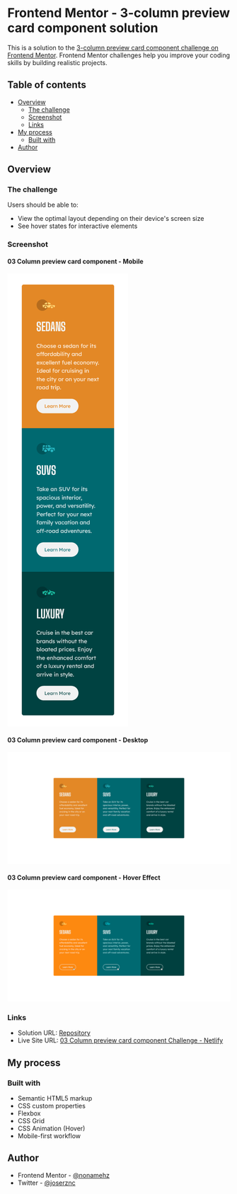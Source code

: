 # Frontend Mentor - 3-column preview card component solution

This is a solution to the [3-column preview card component challenge on Frontend Mentor](https://www.frontendmentor.io/challenges/3column-preview-card-component-pH92eAR2-). Frontend Mentor challenges help you improve your coding skills by building realistic projects.

## Table of contents

- [Overview](#overview)
  - [The challenge](#the-challenge)
  - [Screenshot](#screenshot)
  - [Links](#links)
- [My process](#my-process)
  - [Built with](#built-with)
- [Author](#author)

## Overview

### The challenge

Users should be able to:

- View the optimal layout depending on their device's screen size
- See hover states for interactive elements

### Screenshot

#### 03 Column preview card component - Mobile

![Screenshot 03 Column preview card component - Mobile](./screenshots/Screenshot-Mobile.png)

#### 03 Column preview card component - Desktop

![Screenshot 03 Column preview card component - Desktop](./screenshots/Screenshot-Desktop.png)

#### 03 Column preview card component - Hover Effect

![Screenshot 03 Column preview card component - Desktop](./screenshots/Screenshot-HoverEffect.png)

### Links

- Solution URL: [Repository]()
- Live Site URL: [03 Column preview card component Challenge - Netlify](https://03columnprevewcardcomponent-challenge.netlify.app/)

## My process

### Built with

- Semantic HTML5 markup
- CSS custom properties
- Flexbox
- CSS Grid
- CSS Animation (Hover)
- Mobile-first workflow

## Author

- Frontend Mentor - [@nonamehz](https://www.frontendmentor.io/profile/nonamehz)
- Twitter - [@joserznc](https://www.twitter.com/joserznc)
